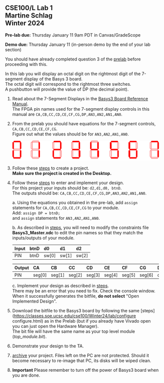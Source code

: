 CSE100/L Lab 1  
Martine Schlag  
Winter 2024
-----

**Pre-lab due:** Thursday January 11 9am PDT in Canvas/GradeScope

**Demo due:** Thursday January 11 (in-person demo by the end of your lab section)

You should have already completed question 3 of the [prelab](https://classes.soe.ucsc.edu/cse100/Winter24/lab/lab1/prelab1.html) before proceeding with this.

In this lab you will display an octal digit on the rightmost digit of the 7-segment display of the Basys 3 board.  
The octal digit will correspond to the rightmost three switches.  
A pushbutton will provide the value of DP (the decimal point).

1. Read about the 7-Segment Displays in the [Basys3 Board Reference Manual](https://reference.digilentinc.com/reference/programmable-logic/basys-3/reference-manual).  
   The FPGA pin names used for the 7-segment display controls in this manual are `CA,CB,CC,CD,CE,CF,CG,DP,AN3,AN2,AN1,AN0`.
   
2. From the prelab you should have equations for the 7-segment controls, `CA,CB,CC,CD,CE,CF,CG`.  
   Figure out what the values should be for `AN3,AN2,AN1,AN0`.

   ![7 Segment Display](7seg-8.gif)

3. Follow these [steps](https://classes.soe.ucsc.edu/cse100/Winter24/lab/new_project/new_project.html) to create a project.  
   **Make sure the project is created in the Desktop.**

4. Follow these [steps](https://classes.soe.ucsc.edu/cse100/Winter24/lab/design/design.html) to enter and implement your design.  
   For this project your inputs should be: `d2,d1,d0, btnD`.  
   The outputs should be: `CA,CB,CC,CD,CE,CF,CG,DP,AN3,AN2,AN1,AN0`.
   
   a. Using the equations you obtained in the pre-lab, add `assign` statements for `CA,CB,CC,CD,CE,CF,CG` to your module.  
      Add: `assign DP = btnD;`  
      and `assign` statements for `AN3,AN2,AN1,AN0`.
   
   b. As described in [steps](https://classes.soe.ucsc.edu/cse100/Winter24/lab/design/design.html), you will need to modify the constraints file **Basys3_Master.xdc** to edit the pin names so that they match the inputs/outputs of your module.

   | Input | btnD | d0    | d1    | d2    |
   | ----- | ---- | ----- | ----- | ----- |
   | PIN   | btnD | sw[0] | sw[1] | sw[2] |

   | Output | CA     | CB     | CC     | CD     | CE     | CF     | CG     | DP | AN0   | AN1   | AN2   | AN3   |
   | ------ | ------ | ------ | ------ | ------ | ------ | ------ | ------ | -- | ----- | ----- | ----- | ----- |
   | PIN    | seg[0] | seg[1] | seg[2] | seg[3] | seg[4] | seg[5] | seg[6] | dp | an[0] | an[1] | an[2] | an[3] |

   c. Implement your design as described in [steps](https://classes.soe.ucsc.edu/cse100/Winter24/lab/design/design.html).  
   There may be an error that you need to fix. Check the console window.  
   When it successfully generates the bitfile, **do not select** "Open Implemented Design".

5. Download the bitfile to the Basys3 board by following the same [steps](https://classes.soe.ucsc.edu/cse100/Winter24/lab/configure configure.html) as in the Prelab (but if you already have Vivado open you can just open the Hardware Manager).  
   The bit file will have the same name as your top level module (*top_module.bit*).

6. Demonstrate your design to the TA.

7. [archive](https://classes.soe.ucsc.edu/cse100/Winter24/lab/archive/archive.html) your project. Files left on the PC are not protected. Should it become necessary to re-image that PC, its disks will be wiped clean.

8. **Important** Please remember to turn off the power of Basys3 board when you are done.
